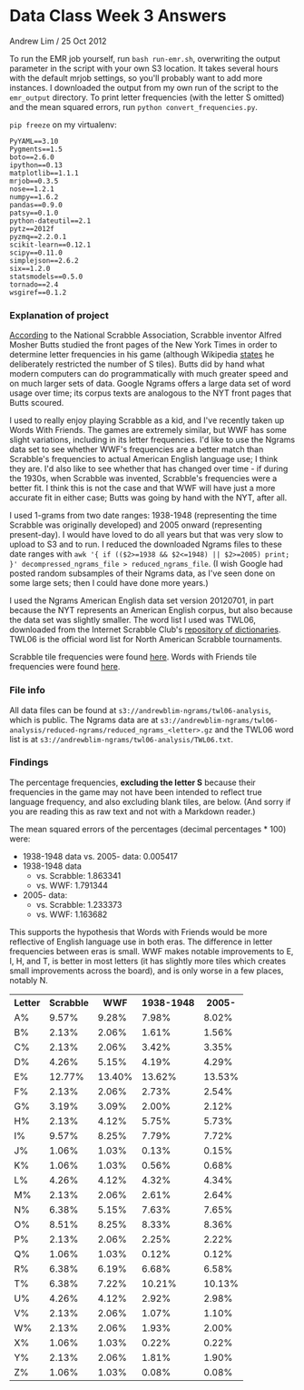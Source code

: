 
# Data Class Week 3 Answers

Andrew Lim / 25 Oct 2012

To run the EMR job yourself, run `bash run-emr.sh`, overwriting the output parameter in the script with your own S3 location. It takes several hours with the default mrjob settings, so you'll probably want to add more instances. I downloaded the output from my own run of the script to the `emr_output` directory. To print letter frequencies (with the letter S omitted) and the mean squared errors, run `python convert_frequencies.py`. 

`pip freeze` on my virtualenv: 

    PyYAML==3.10
    Pygments==1.5
    boto==2.6.0
    ipython==0.13
    matplotlib==1.1.1
    mrjob==0.3.5
    nose==1.2.1
    numpy==1.6.2
    pandas==0.9.0
    patsy==0.1.0
    python-dateutil==2.1
    pytz==2012f
    pyzmq==2.2.0.1
    scikit-learn==0.12.1
    scipy==0.11.0
    simplejson==2.6.2
    six==1.2.0
    statsmodels==0.5.0
    tornado==2.4
    wsgiref==0.1.2

### Explanation of project

[According](http://www.scrabble-assoc.com/info/history.html) to the National Scrabble Association, Scrabble inventor Alfred Mosher Butts studied the front pages of the New York Times in order to determine letter frequencies in his game (although Wikipedia [states](http://en.wikipedia.org/wiki/Alfred_Mosher_Butts) he deliberately restricted the number of S tiles). Butts did by hand what modern computers can do programmatically with much greater speed and on much larger sets of data. Google Ngrams offers a large data set of word usage over time; its corpus texts are analogous to the NYT front pages that Butts scoured. 

I used to really enjoy playing Scrabble as a kid, and I've recently taken up Words With Friends. The games are extremely similar, but WWF has some slight variations, including in its letter frequencies. I'd like to use the Ngrams data set to see whether WWF's frequencies are a better match than Scrabble's frequencies to actual American English language use; I think they are. I'd also like to see whether that has changed over time - if during the 1930s, when Scrabble was invented, Scrabble's frequencies were a better fit. I think this is not the case and that WWF will have just a more accurate fit in either case; Butts was going by hand with the NYT, after all. 

I used 1-grams from two date ranges: 1938-1948 (representing the time Scrabble was originally developed) and 2005 onward (representing present-day). I would have loved to do all years but that was very slow to upload to S3 and to run. I reduced the downloaded Ngrams files to these date ranges with `awk '{ if (($2>=1938 && $2<=1948) || $2>=2005) print; }' decompressed_ngrams_file > reduced_ngrams_file`. (I wish Google had posted random subsamples of their Ngrams data, as I've seen done on some large sets; then I could have done more years.)

I used the Ngrams American English data set version 20120701, in part because the NYT represents an American English corpus, but also because the data set was slightly smaller. The word list I used was TWL06, downloaded from the Internet Scrabble Club's [repository of dictionaries](http://www.isc.ro/en/commands/lists.html). TWL06 is the official word list for North American Scrabble tournaments. 

Scrabble tile frequencies were found [here](http://en.wikipedia.org/wiki/Scrabble_letter_distributions). Words with Friends tile frequencies were found [here](http://tile-counter.com/wwf-tile-distribution-and-letter-frequency). 

### File info

All data files can be found at `s3://andrewblim-ngrams/twl06-analysis`, which is public. The Ngrams data are at `s3://andrewblim-ngrams/twl06-analysis/reduced-ngrams/reduced_ngrams_<letter>.gz` and the TWL06 word list is at `s3://andrewblim-ngrams/twl06-analysis/TWL06.txt`. 

### Findings

The percentage frequencies, **excluding the letter S** because their frequencies in the game may not have been intended to reflect true language frequency, and also excluding blank tiles, are below. (And sorry if you are reading this as raw text and not with a Markdown reader.) 

The mean squared errors of the percentages (decimal percentages * 100) were:

- 1938-1948 data vs. 2005- data: 0.005417
- 1938-1948 data
    - vs. Scrabble: 1.863341
    - vs. WWF: 1.791344
- 2005- data:
    - vs. Scrabble: 1.233373
    - vs. WWF: 1.163682

This supports the hypothesis that Words with Friends would be more reflective of English language use in both eras. The difference in letter frequencies between eras is small. WWF makes notable improvements to E, I, H, and T, is better in most letters (it has slightly more tiles which creates small improvements across the board), and is only worse in a few places, notably N. 

<table>
    <tr>
        <th>Letter</th>
        <th>Scrabble</th>
        <th>WWF</th>
        <th>1938-1948</th>
        <th>2005-</th>
    </tr>
    <tr>
        <td>A%</td>
        <td>9.57%</td>
        <td>9.28%</td>
        <td>7.98%</td>
        <td>8.02%</td>
    </tr>
    <tr>
        <td>B%</td>
        <td>2.13%</td>
        <td>2.06%</td>
        <td>1.61%</td>
        <td>1.56%</td>
    </tr>
    <tr>
        <td>C%</td>
        <td>2.13%</td>
        <td>2.06%</td>
        <td>3.42%</td>
        <td>3.35%</td>
    </tr>
    <tr>
        <td>D%</td>
        <td>4.26%</td>
        <td>5.15%</td>
        <td>4.19%</td>
        <td>4.29%</td>
    </tr>
    <tr>
        <td>E%</td>
        <td>12.77%</td>
        <td>13.40%</td>
        <td>13.62%</td>
        <td>13.53%</td>
    </tr>
    <tr>
        <td>F%</td>
        <td>2.13%</td>
        <td>2.06%</td>
        <td>2.73%</td>
        <td>2.54%</td>
    </tr>
    <tr>
        <td>G%</td>
        <td>3.19%</td>
        <td>3.09%</td>
        <td>2.00%</td>
        <td>2.12%</td>
    </tr>
    <tr>
        <td>H%</td>
        <td>2.13%</td>
        <td>4.12%</td>
        <td>5.75%</td>
        <td>5.73%</td>
    </tr>
    <tr>
        <td>I%</td>
        <td>9.57%</td>
        <td>8.25%</td>
        <td>7.79%</td>
        <td>7.72%</td>
    </tr>
    <tr>
        <td>J%</td>
        <td>1.06%</td>
        <td>1.03%</td>
        <td>0.13%</td>
        <td>0.15%</td>
    </tr>
    <tr>
        <td>K%</td>
        <td>1.06%</td>
        <td>1.03%</td>
        <td>0.56%</td>
        <td>0.68%</td>
    </tr>
    <tr>
        <td>L%</td>
        <td>4.26%</td>
        <td>4.12%</td>
        <td>4.32%</td>
        <td>4.34%</td>
    </tr>
    <tr>
        <td>M%</td>
        <td>2.13%</td>
        <td>2.06%</td>
        <td>2.61%</td>
        <td>2.64%</td>
    </tr>
    <tr>
        <td>N%</td>
        <td>6.38%</td>
        <td>5.15%</td>
        <td>7.63%</td>
        <td>7.65%</td>
    </tr>
    <tr>
        <td>O%</td>
        <td>8.51%</td>
        <td>8.25%</td>
        <td>8.33%</td>
        <td>8.36%</td>
    </tr>
    <tr>
        <td>P%</td>
        <td>2.13%</td>
        <td>2.06%</td>
        <td>2.25%</td>
        <td>2.22%</td>
    </tr>
    <tr>
        <td>Q%</td>
        <td>1.06%</td>
        <td>1.03%</td>
        <td>0.12%</td>
        <td>0.12%</td>
    </tr>
    <tr>
        <td>R%</td>
        <td>6.38%</td>
        <td>6.19%</td>
        <td>6.68%</td>
        <td>6.58%</td>
    </tr>
    <tr>
        <td>T%</td>
        <td>6.38%</td>
        <td>7.22%</td>
        <td>10.21%</td>
        <td>10.13%</td>
    </tr>
    <tr>
        <td>U%</td>
        <td>4.26%</td>
        <td>4.12%</td>
        <td>2.92%</td>
        <td>2.98%</td>
    </tr>
    <tr>
        <td>V%</td>
        <td>2.13%</td>
        <td>2.06%</td>
        <td>1.07%</td>
        <td>1.10%</td>
    </tr>
    <tr>
        <td>W%</td>
        <td>2.13%</td>
        <td>2.06%</td>
        <td>1.93%</td>
        <td>2.00%</td>
    </tr>
    <tr>
        <td>X%</td>
        <td>1.06%</td>
        <td>1.03%</td>
        <td>0.22%</td>
        <td>0.22%</td>
    </tr>
    <tr>
        <td>Y%</td>
        <td>2.13%</td>
        <td>2.06%</td>
        <td>1.81%</td>
        <td>1.90%</td>
    </tr>
    <tr>
        <td>Z%</td>
        <td>1.06%</td>
        <td>1.03%</td>
        <td>0.08%</td>
        <td>0.08%</td>
    </tr>
</table>